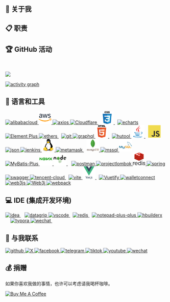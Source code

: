 <h2>👋 关于我</h2>

<h2>📋 职责</h2>

<h2>🏆 GitHub 活动</h2> 
<p>
  <img align="left" src="https://github-profile-trophy.vercel.app/?username=vip-weizhen&theme=onedark&column=-1&margin-w=15" />         
</p>

[![activity graph](https://github-readme-activity-graph.vercel.app/graph?username=vip-weizhen&theme=merko&custom_title=weizhen%20活动图&hide_border=true&point=FFFFFF&days=50)](https://github.com/vip-weizhen)                     


<h2>🔧 语言和工具</h2>

<p align="left">
	<!-- ********** A ********** -->
    <a href="https://www.aliyun.com" target="_blank"> <img src="https://www.vectorlogo.zone/logos/alibabacloud/alibabacloud-ar21.svg" alt="alibabacloud" height="40"/> </a> 
    <a href="https://aws.amazon.com" target="_blank"> <img src="https://raw.githubusercontent.com/devicons/devicon/master/icons/amazonwebservices/amazonwebservices-original-wordmark.svg" alt="aws" height="40"/> </a> 
    <a href="https://www.axios.com" target="_blank"> <img src="https://www.vectorlogo.zone/logos/axios/axios-icon.svg" alt="axios" height="40"/> </a> 
    <!-- ********** B ********** -->
    <!-- ********** C ********** -->
	<a href="https://cloudflare.com" target="_blank"> <img src="https://www.vectorlogo.zone/logos/cloudflare/cloudflare-ar21.svg" alt="Cloudflare" height="40"/> </a> 
	<a href="https://www.w3schools.com/css/" target="_blank"> <img src="https://raw.githubusercontent.com/devicons/devicon/master/icons/css3/css3-original-wordmark.svg" alt="css3" height="40"/> </a>  
    <!-- ********** D ********** -->
    <!-- ********** E ********** -->
    <a href="https://echarts.apache.org" target="_blank"> <img src="https://echarts.apache.org/en/images/favicon.png" alt="echarts" height="40"/> </a>
	<a href="https://element-plus.org" target="_blank"> <img src="https://element-plus.org/images/element-plus-logo.svg" alt="Element Plus" height="40"/> </a>
    <a href="https://ethers.org" target="_blank"> <img src="https://ethers.org/favicon.ico" alt="ethers" height="40"/> </a> 
    <!-- ********** F ********** -->
    <!-- ********** G ********** -->
	<a href="https://git-scm.com/" target="_blank"> <img src="https://www.vectorlogo.zone/logos/git-scm/git-scm-icon.svg" alt="git" height="40"/> </a> 
	<a href="https://graphql.org" target="_blank"> <img src="https://www.vectorlogo.zone/logos/graphql/graphql-icon.svg" alt="graphql" height="40"/> </a> 
    <!-- ********** H ********** -->
	<a href="https://www.w3.org/html/" target="_blank"> <img src="https://raw.githubusercontent.com/devicons/devicon/master/icons/html5/html5-original-wordmark.svg" alt="html5" height="40"/> </a>  
	<a href="https://www.hutool.cn" target="_blank"> <img src="https://plus.hutool.cn/images/hutool.svg" alt="hutool" height="40"/> </a>
    <!-- ********** I ********** -->
    <!-- ********** J ********** -->
	<a href="https://www.java.com" target="_blank"> <img src="https://raw.githubusercontent.com/devicons/devicon/master/icons/java/java-original.svg" alt="java" height="40"/> </a> 
	<a href="https://developer.mozilla.org/en-US/docs/Web/JavaScript" target="_blank"> <img src="https://raw.githubusercontent.com/devicons/devicon/master/icons/javascript/javascript-original.svg" alt="javascript" height="40"/> </a> 
	<a href="https://www.json.org" target="_blank"> <img src="https://www.vectorlogo.zone/logos/json/json-icon.svg" alt="json" height="40"/> </a>
	<a href="https://www.jenkins.io" target="_blank"> <img src="https://www.vectorlogo.zone/logos/jenkins/jenkins-icon.svg" alt="jenkins" height="40"/> 
    <!-- ********** K ********** -->
    <!-- ********** L ********** -->
	<a href="https://www.linux.org/" target="_blank"> <img src="https://raw.githubusercontent.com/devicons/devicon/master/icons/linux/linux-original.svg" alt="linux" height="40"/> </a> 
	<!-- ********** M ********** -->
    <a href="https://metamask.io" target="_blank"> <img src="https://metamask.io/images/metamask-logo.png" alt="metamask" height="40"/> </a>  
    <a href="https://www.mongodb.com/" target="_blank"> <img src="https://raw.githubusercontent.com/devicons/devicon/master/icons/mongodb/mongodb-original-wordmark.svg" alt="mongodb" height="40"/> </a> 
	<a href="https://www.microsoft.com/en-us/sql-server" target="_blank"> <img src="https://www.svgrepo.com/show/303229/microsoft-sql-server-logo.svg" alt="mssql" height="40"/> </a> 
	<a href="https://www.mysql.com/" target="_blank"> <img src="https://raw.githubusercontent.com/devicons/devicon/master/icons/mysql/mysql-original-wordmark.svg" alt="mysql" height="40"/> </a> 
	<a href="https://baomidou.com" target="_blank"> <img src="https://baomidou.com/assets/asset.cIbiVTt_.svg" alt="MyBatis-Plus" height="40"/> </a>
    <!-- ********** N ********** -->
	<a href="https://www.nginx.com" target="_blank"> <img src="https://raw.githubusercontent.com/devicons/devicon/master/icons/nginx/nginx-original.svg" alt="nginx" height="40"/> </a> 
	<a href="https://nodejs.org" target="_blank"> <img src="https://raw.githubusercontent.com/devicons/devicon/master/icons/nodejs/nodejs-original-wordmark.svg" alt="nodejs" height="40"/> </a>   
	<!-- ********** O ********** -->
	<!-- ********** P ********** -->
    <a href="https://postman.com" target="_blank"> <img src="https://www.vectorlogo.zone/logos/getpostman/getpostman-icon.svg" alt="postman" height="40"/> </a> 
    <a href="https://projectlombok.org/" target="_blank"> <img src="https://projectlombok.org/favicon.ico" alt="projectlombok" height="40"/> </a> 
	<!-- ********** Q ********** -->
	<!-- ********** R ********** -->
	<a href="https://redis.io" target="_blank"> <img src="https://raw.githubusercontent.com/devicons/devicon/master/icons/redis/redis-original-wordmark.svg" alt="redis" height="40"/> </a> 
	<!-- ********** S ********** -->
	<a href="https://spring.io/" target="_blank"> <img src="https://www.vectorlogo.zone/logos/springio/springio-ar21.svg" alt="spring" height="40"/> </a>
    <a href="https://swagger.io/" target="_blank"> <img src="https://static1.smartbear.co/swagger/media/assets/swagger_fav.png" alt="swagger" height="40"/> </a>
	<!-- ********** T ********** -->
    <a href="https://cloud.tencent.com/" target="_blank"> <img src="https://cloudcache.tencent-cloud.com/qcloud/favicon.ico" alt="tencent-cloud" height="40"/> </a> 
	<!-- ********** U ********** -->
	<!-- ********** V ********** -->
    <a href="https://vitejs.dev" target="_blank"> <img src="https://www.vectorlogo.zone/logos/vitejsdev/vitejsdev-ar21.svg" alt="vite" height="40"/> </a> 
    <a href="https://vuejs.org/" target="_blank"> <img src="https://raw.githubusercontent.com/devicons/devicon/master/icons/vuejs/vuejs-original-wordmark.svg" alt="vuejs" height="40"/> </a>  
    <a href="https://vuetifyjs.com" target="_blank"> <img src="https://cdn.vuetifyjs.com/docs/images/brand-kit/v-text-logo-light.svg" alt="Vuetify" height="40"/> </a>
    <!-- ********** W ********** -->
    <a href="https://walletconnect.com" target="_blank"> <img src="https://walletconnect.com/static/favicon.png" alt="walletconnect" height="40"/> </a>
    <a href="https://web3js.org" target="_blank"> <img src="https://web3js.org/web3js.png" alt="web3js" height="40"/> </a>
    <a href="https://www.web3labs.com/web3j-sdk" target="_blank"> <img src="https://www.web3labs.com/hubfs/favicon.svg" alt="Web3j" height="40"/> </a>
    <a href="https://webpack.js.org" target="_blank"> <img src="https://www.vectorlogo.zone/logos/js_webpack/js_webpack-ar21.svg" alt="webpack" height="40"/> </a>
    <!-- ********** X ********** -->
    <!-- ********** Y ********** -->
    <!-- ********** Z ********** -->
</p>



<h2>💻 IDE (集成开发环境)</h2>

<p>
	<a href="https://www.jetbrains.com/idea/" target="_blank"> <img src="https://cdn.jsdelivr.net/gh/devicons/devicon@latest/icons/intellij/intellij-original.svg" alt="idea" height="40"/> </a>  
    <a href="https://www.jetbrains.com/datagrip/" target="_blank"> <img src="https://cdn.jsdelivr.net/gh/devicons/devicon@latest/icons/datagrip/datagrip-original.svg" alt="datagrip" height="40"/> </a>
    <a href="https://code.visualstudio.com/" target="_blank"> <img src="https://cdn.jsdelivr.net/gh/devicons/devicon@latest/icons/vscode/vscode-original.svg" alt="vscode" height="40"/> </a> 
    <a href="https://redis.io/" target="_blank"> <img src="https://www.vectorlogo.zone/logos/redis/redis-icon.svg" alt="redis" height="40"/> </a> 
    <a href="https://notepad-plus-plus.org/" target="_blank"> <img src="https://notepad-plus-plus.org/images/logo.svg" alt="notepad-plus-plus" height="40"/> </a>
    <a href="https://www.dcloud.io/hbuilderx.html" target="_blank"> <img src="https://1967399885.hiecheimaetu.com:22443/qn-324ELNAp8KSZLNhoiFj4uMVYtWjsUJSk2XG0aLw4.img.cdn.aliyun.dcloud.net.cn/hbuilderx/website/en/icon/hx_icon@2x.png" alt="hbuilderx" height="40"/> </a>   
    <a href="https://typora.io/" target="_blank"> <img src="https://typora.io/img/favicon-64.png" alt="typora" height="40"/> </a>
    <a href="https://developers.weixin.qq.com/miniprogram/dev/devtools/stable.html" target="_blank"> <img src="https://www.vectorlogo.zone/logos/wechat/wechat-icon.svg" alt="wechat" height="40"/> </a> 
</p>

<h2>💬 与我联系</h2>

<p align="left">
    <a href="https://github.com/vip-weizhen" target="blank">
<img src="https://cdn.jsdelivr.net/gh/devicons/devicon@latest/icons/github/github-original.svg" alt="github" height="40" />
    </a>
    <a href="https://x.com/vip_weizhen" target="blank">
<img src="https://www.vectorlogo.zone/logos/x/x-icon.svg" alt="X" height="35"  />
    </a>
    <a href="https://www.facebook.com/vip.weizhen" target="blank">
<img src="https://www.vectorlogo.zone/logos/facebook/facebook-official.svg" alt="facebook" height="40" />
    </a>
    <a href="https://t.me/vip_weizhen" target="blank">
<img src="https://www.vectorlogo.zone/logos/telegram/telegram-icon.svg" alt="telegram" height="40"  />
    </a>
     <a href="https://www.tiktok.com/@vip.weizhen" target="blank">
<img src="https://www.tiktok.com/favicon.ico" alt="tiktok" height="40" width="45" />
    </a>
    <a href="https://www.youtube.com/@vip.weizhen" target="blank">
<img src="https://www.vectorlogo.zone/logos/youtube/youtube-icon.svg" alt="youtube" height="40" />
    </a>
    <a href="https://sites.weizhen.xyz" target="blank">
<img src="https://www.vectorlogo.zone/logos/wechat/wechat-tile.svg" alt="wechat" height="40" />
    </a>
</p>

<h2>💰 捐赠</h2>

如果你喜欢我做的事情，也许可以考虑请我喝杯咖啡。

<a href="https://buymeacoffee.com/weizhen" target="_blank"><img src="https://cdn.buymeacoffee.com/buttons/v2/default-red.png" alt="Buy Me A Coffee" width="150" ></a> 
